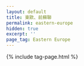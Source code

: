 ```yaml
---
layout: default
title: 東歐、前蘇聯
permalink: eastern-europe
hidden: true
excerpt: ''
page_tag: Eastern Europe
---
```


{% include tag-page.html %}
